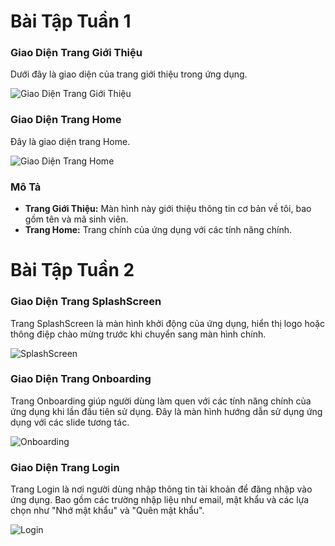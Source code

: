 # Bài Tập Tuần 1

### Giao Diện Trang Giới Thiệu
Dưới đây là giao diện của trang giới thiệu trong ứng dụng.

![Giao Diện Trang Giới Thiệu](https://github.com/user-attachments/assets/927e9fdc-b642-4548-85c6-063bb4823a71)

### Giao Diện Trang Home
Đây là giao diện trang Home.

![Giao Diện Trang Home](https://github.com/user-attachments/assets/a5b41715-5d1d-4ba9-986c-d39d0aa7eec1)

### Mô Tả

- **Trang Giới Thiệu:** Màn hình này giới thiệu thông tin cơ bản về tôi, bao gồm tên và mã sinh viên.
- **Trang Home:** Trang chính của ứng dụng với các tính năng chính.

# Bài Tập Tuần 2

### Giao Diện Trang SplashScreen
Trang SplashScreen là màn hình khởi động của ứng dụng, hiển thị logo hoặc thông điệp chào mừng trước khi chuyển sang màn hình chính.

![SplashScreen](https://github.com/user-attachments/assets/d4910da5-3e4b-4a24-8014-bd3690a0708f)

### Giao Diện Trang Onboarding
Trang Onboarding giúp người dùng làm quen với các tính năng chính của ứng dụng khi lần đầu tiên sử dụng. Đây là màn hình hướng dẫn sử dụng ứng dụng với các slide tương tác.

![Onboarding](https://github.com/user-attachments/assets/7f6d2f12-69eb-437b-8223-4f559f930b19)

### Giao Diện Trang Login
Trang Login là nơi người dùng nhập thông tin tài khoản để đăng nhập vào ứng dụng. Bao gồm các trường nhập liệu như email, mật khẩu và các lựa chọn như "Nhớ mật khẩu" và "Quên mật khẩu".

![Login](https://github.com/user-attachments/assets/4733888e-9eb2-432e-8b97-f1150706fd08)


